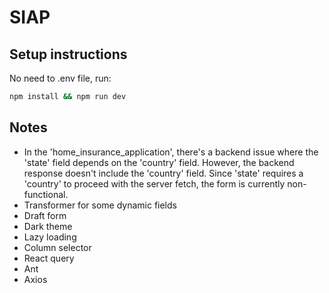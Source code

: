 # SIAP

## Setup instructions

No need to .env file, run:

```bash
npm install && npm run dev
```

## Notes

- In the 'home_insurance_application', there's a backend issue where the 'state'
  field depends on the 'country' field. However, the backend response doesn't
  include the 'country' field. Since 'state' requires a 'country' to proceed
  with the server fetch, the form is currently non-functional.
- Transformer for some dynamic fields
- Draft form
- Dark theme
- Lazy loading
- Column selector
- React query
- Ant
- Axios
